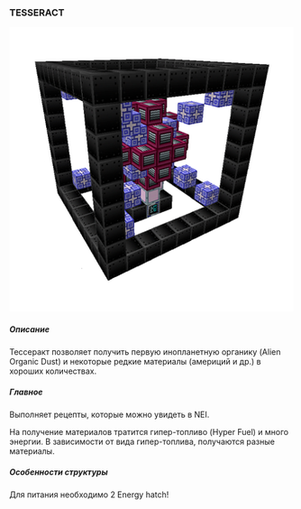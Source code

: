 ### TESSERACT

![LOGO](media/gregtech/TESSERACT.png)

##### Описание

Тессеракт позволяет получить первую инопланетную органику (Alien Organic Dust) и некоторые редкие материалы (америций и др.) в хороших количествах.

##### Главное

Выполняет рецепты, которые можно увидеть в NEI.

На получение материалов тратится гипер-топливо (Hyper Fuel) и много энергии. В зависимости от вида гипер-топлива, получаются разные материалы.

##### Особенности структуры

Для питания необходимо 2 Energy hatch!

